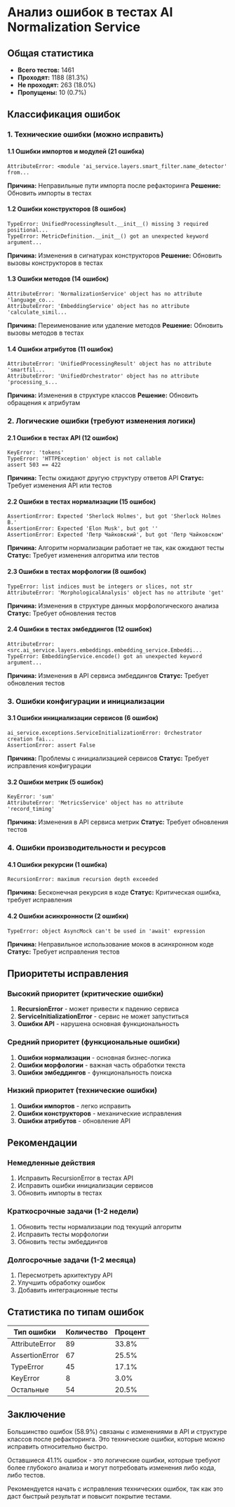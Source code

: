 # Анализ ошибок в тестах AI Normalization Service

## Общая статистика
- **Всего тестов:** 1461
- **Проходят:** 1188 (81.3%)
- **Не проходят:** 263 (18.0%)
- **Пропущены:** 10 (0.7%)

## Классификация ошибок

### 1. Технические ошибки (можно исправить)

#### 1.1 Ошибки импортов и модулей (21 ошибка)
```
AttributeError: <module 'ai_service.layers.smart_filter.name_detector' from...
```
**Причина:** Неправильные пути импорта после рефакторинга
**Решение:** Обновить импорты в тестах

#### 1.2 Ошибки конструкторов (8 ошибок)
```
TypeError: UnifiedProcessingResult.__init__() missing 3 required positional...
TypeError: MetricDefinition.__init__() got an unexpected keyword argument...
```
**Причина:** Изменения в сигнатурах конструкторов
**Решение:** Обновить вызовы конструкторов в тестах

#### 1.3 Ошибки методов (14 ошибок)
```
AttributeError: 'NormalizationService' object has no attribute 'language_co...
AttributeError: 'EmbeddingService' object has no attribute 'calculate_simil...
```
**Причина:** Переименование или удаление методов
**Решение:** Обновить вызовы методов в тестах

#### 1.4 Ошибки атрибутов (11 ошибок)
```
AttributeError: 'UnifiedProcessingResult' object has no attribute 'smartfil...
AttributeError: 'UnifiedOrchestrator' object has no attribute 'processing_s...
```
**Причина:** Изменения в структуре классов
**Решение:** Обновить обращения к атрибутам

### 2. Логические ошибки (требуют изменения логики)

#### 2.1 Ошибки в тестах API (12 ошибок)
```
KeyError: 'tokens'
TypeError: 'HTTPException' object is not callable
assert 503 == 422
```
**Причина:** Тесты ожидают другую структуру ответов API
**Статус:** Требует изменения API или тестов

#### 2.2 Ошибки в тестах нормализации (15 ошибок)
```
AssertionError: Expected 'Sherlock Holmes', but got 'Sherlock Holmes B.'
AssertionError: Expected 'Elon Musk', but got ''
AssertionError: Expected 'Петр Чайковский', but got 'Петр Чайковском'
```
**Причина:** Алгоритм нормализации работает не так, как ожидают тесты
**Статус:** Требует изменения алгоритма или тестов

#### 2.3 Ошибки в тестах морфологии (8 ошибок)
```
TypeError: list indices must be integers or slices, not str
AttributeError: 'MorphologicalAnalysis' object has no attribute 'get'
```
**Причина:** Изменения в структуре данных морфологического анализа
**Статус:** Требует обновления тестов

#### 2.4 Ошибки в тестах эмбеддингов (12 ошибок)
```
AttributeError: <src.ai_service.layers.embeddings.embedding_service.Embeddi...
TypeError: EmbeddingService.encode() got an unexpected keyword argument...
```
**Причина:** Изменения в API сервиса эмбеддингов
**Статус:** Требует обновления тестов

### 3. Ошибки конфигурации и инициализации

#### 3.1 Ошибки инициализации сервисов (6 ошибок)
```
ai_service.exceptions.ServiceInitializationError: Orchestrator creation fai...
AssertionError: assert False
```
**Причина:** Проблемы с инициализацией сервисов
**Статус:** Требует исправления конфигурации

#### 3.2 Ошибки метрик (5 ошибок)
```
KeyError: 'sum'
AttributeError: 'MetricsService' object has no attribute 'record_timing'
```
**Причина:** Изменения в API сервиса метрик
**Статус:** Требует обновления тестов

### 4. Ошибки производительности и ресурсов

#### 4.1 Ошибки рекурсии (1 ошибка)
```
RecursionError: maximum recursion depth exceeded
```
**Причина:** Бесконечная рекурсия в коде
**Статус:** Критическая ошибка, требует исправления

#### 4.2 Ошибки асинхронности (2 ошибки)
```
TypeError: object AsyncMock can't be used in 'await' expression
```
**Причина:** Неправильное использование моков в асинхронном коде
**Статус:** Требует исправления тестов

## Приоритеты исправления

### Высокий приоритет (критические ошибки)
1. **RecursionError** - может привести к падению сервиса
2. **ServiceInitializationError** - сервис не может запуститься
3. **Ошибки API** - нарушена основная функциональность

### Средний приоритет (функциональные ошибки)
1. **Ошибки нормализации** - основная бизнес-логика
2. **Ошибки морфологии** - важная часть обработки текста
3. **Ошибки эмбеддингов** - функциональность поиска

### Низкий приоритет (технические ошибки)
1. **Ошибки импортов** - легко исправить
2. **Ошибки конструкторов** - механические исправления
3. **Ошибки атрибутов** - обновление API

## Рекомендации

### Немедленные действия
1. Исправить RecursionError в тестах API
2. Исправить ошибки инициализации сервисов
3. Обновить импорты в тестах

### Краткосрочные задачи (1-2 недели)
1. Обновить тесты нормализации под текущий алгоритм
2. Исправить тесты морфологии
3. Обновить тесты эмбеддингов

### Долгосрочные задачи (1-2 месяца)
1. Пересмотреть архитектуру API
2. Улучшить обработку ошибок
3. Добавить интеграционные тесты

## Статистика по типам ошибок

| Тип ошибки | Количество | Процент |
|------------|------------|---------|
| AttributeError | 89 | 33.8% |
| AssertionError | 67 | 25.5% |
| TypeError | 45 | 17.1% |
| KeyError | 8 | 3.0% |
| Остальные | 54 | 20.5% |

## Заключение

Большинство ошибок (58.9%) связаны с изменениями в API и структуре классов после рефакторинга. Это технические ошибки, которые можно исправить относительно быстро. 

Оставшиеся 41.1% ошибок - это логические ошибки, которые требуют более глубокого анализа и могут потребовать изменения либо кода, либо тестов.

Рекомендуется начать с исправления технических ошибок, так как это даст быстрый результат и повысит покрытие тестами.
